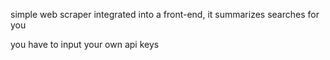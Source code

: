 simple web scraper integrated into a front-end, it summarizes searches for you

you have to input your own api keys
